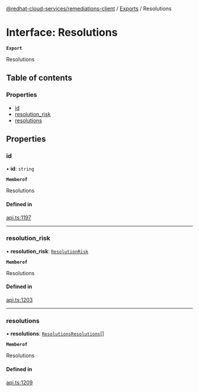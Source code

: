 [@redhat-cloud-services/remediations-client](../README.md) / [Exports](../modules.md) / Resolutions

# Interface: Resolutions

**`Export`**

Resolutions

## Table of contents

### Properties

- [id](Resolutions.md#id)
- [resolution\_risk](Resolutions.md#resolution_risk)
- [resolutions](Resolutions.md#resolutions)

## Properties

### id

• **id**: `string`

**`Memberof`**

Resolutions

#### Defined in

[api.ts:1197](https://github.com/RedHatInsights/javascript-clients/blob/main/packages/remediations/api.ts#L1197)

___

### resolution\_risk

• **resolution\_risk**: [`ResolutionRisk`](../enums/ResolutionRisk.md)

**`Memberof`**

Resolutions

#### Defined in

[api.ts:1203](https://github.com/RedHatInsights/javascript-clients/blob/main/packages/remediations/api.ts#L1203)

___

### resolutions

• **resolutions**: [`ResolutionsResolutions`](ResolutionsResolutions.md)[]

**`Memberof`**

Resolutions

#### Defined in

[api.ts:1209](https://github.com/RedHatInsights/javascript-clients/blob/main/packages/remediations/api.ts#L1209)
